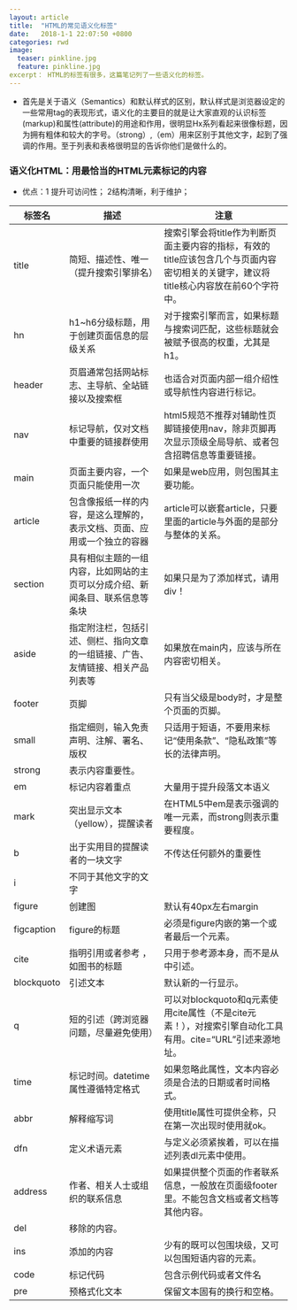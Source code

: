 ```yaml
---
layout: article
title:  "HTML的常见语义化标签"
date:   2018-1-1 22:07:50 +0800
categories: rwd 
image:
  teaser: pinkline.jpg
  feature: pinkline.jpg
excerpt： HTML的标签有很多，这篇笔记列了一些语义化的标签。
---
```

  + 首先是关于语义（Semantics）和默认样式的区别，默认样式是浏览器设定的一些常用tag的表现形式，语义化的主要目的就是让大家直观的认识标签(markup)和属性(attribute)的用途和作用，很明显Hx系列看起来很像标题，因为拥有粗体和较大的字号。（strong）,（em）用来区别于其他文字，起到了强调的作用。至于列表和表格很明显的告诉你他们是做什么的。
### 语义化HTML：用最恰当的HTML元素标记的内容

+ 优点：1 提升可访问性；
 2结构清晰，利于维护；


| 标签名  | 描述 | 注意 |
|  ---   | ---  | ---  |
title | 简短、描述性、唯一（提升搜索引擎排名）| 搜索引擎会将title作为判断页面主要内容的指标，有效的title应该包含几个与页面内容密切相关的关键字，建议将title核心内容放在前60个字符中。
 hn  |  h1~h6分级标题，用于创建页面信息的层级关系 | 对于搜索引擎而言，如果标题与搜索词匹配，这些标题就会被赋予很高的权重，尤其是h1。
 header|页眉通常包括网站标志、主导航、全站链接以及搜索框|也适合对页面内部一组介绍性或导航性内容进行标记。
nav |标记导航，仅对文档中重要的链接群使用 |html5规范不推荐对辅助性页脚链接使用nav，除非页脚再次显示顶级全局导航、或者包含招聘信息等重要链接。
 main | 页面主要内容，一个页面只能使用一次 | 如果是web应用，则包围其主要功能。
article | 包含像报纸一样的内容，是这么理解的，表示文档、页面、应用或一个独立的容器 | article可以嵌套article，只要里面的article与外面的是部分与整体的关系。
section | 具有相似主题的一组内容，比如网站的主页可以分成介绍、新闻条目、联系信息等条块 | 如果只是为了添加样式，请用div！
aside | 指定附注栏，包括引述、侧栏、指向文章的一组链接、广告、友情链接、相关产品列表等 | 如果放在main内，应该与所在内容密切相关。
footer | 页脚 | 只有当父级是body时，才是整个页面的页脚。
small | 指定细则，输入免责声明、注解、署名、版权 | 只适用于短语，不要用来标记“使用条款”、“隐私政策”等长的法律声明。
strong | 表示内容重要性。
em | 标记内容着重点 | 大量用于提升段落文本语义
mark | 突出显示文本（yellow），提醒读者 | 在HTML5中em是表示强调的唯一元素，而strong则表示重要程度。
 b | 出于实用目的提醒读者的一块文字 | 不传达任何额外的重要性
i |不同于其他文字的文字
figure | 创建图 | 默认有40px左右margin
figcaption | figure的标题 | 必须是figure内嵌的第一个或者最后一个元素。
cite | 指明引用或者参考 ，如图书的标题                | 只用于参考源本身，而不是从中引述。
blockquoto | 引述文本 |默认新的一行显示。
q | 短的引述（跨浏览器问题，尽量避免使用） | 可以对blockquoto和q元素使用cite属性（不是cite元素！），对搜索引擎自动化工具有用。cite=“URL”引述来源地址。
time | 标记时间。datetime属性遵循特定格式 | 如果忽略此属性，文本内容必须是合法的日期或者时间格式。     
abbr | 解释缩写词 | 使用title属性可提供全称，只在第一次出现时使用就ok。
dfn | 定义术语元素 | 与定义必须紧挨着，可以在描述列表dl元素中使用。
address | 作者、相关人士或组织的联系信息 | 如果提供整个页面的作者联系信息，一般放在页面级footer里。不能包含文档或者文档等其他内容。
del | 移除的内容。
ins | 添加的内容 | 少有的既可以包围块级，又可以包围短语内容的元素。
code | 标记代码 | 包含示例代码或者文件名
pre | 预格式化文本 | 保留文本固有的换行和空格。